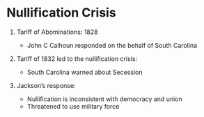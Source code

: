 # Nullification Crisis
1. Tariff of Abominations: 1828
	- John C Calhoun responded on the behalf of South Carolina


2. Tariff of 1832 led to the nullification crisis:
	- South Carolina warned about Secession

3. Jackson’s response:
	- Nullification is inconsistent with democracy and union
	- Threatened to use military force